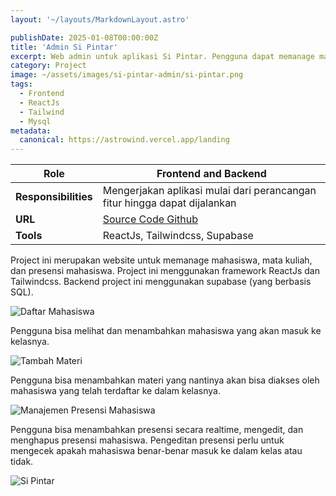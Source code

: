 ```yaml
---
layout: '~/layouts/MarkdownLayout.astro'

publishDate: 2025-01-08T00:00:00Z
title: 'Admin Si Pintar'
excerpt: Web admin untuk aplikasi Si Pintar. Pengguna dapat memanage mahasiswa, materi, dan presensi murid.
category: Project
image: ~/assets/images/si-pintar-admin/si-pintar.png
tags:
  - Frontend
  - ReactJs
  - Tailwind
  - Mysql
metadata:
  canonical: https://astrowind.vercel.app/landing
---
```


| Role | Frontend and Backend |
| --- | --- |
| **Responsibilities** | Mengerjakan aplikasi mulai dari perancangan fitur hingga dapat dijalankan |
| **URL** | <a href="https://github.com/AfifJ/admin_si_pintar.git" target="_blank">Source Code Github</a> |
|**Tools**| ReactJs, Tailwindcss, Supabase |

Project ini merupakan website untuk memanage mahasiswa, mata kuliah, dan presensi mahasiswa. Project ini menggunakan framework ReactJs dan Tailwindcss. Backend project ini menggunakan supabase (yang berbasis SQL).

![Daftar Mahasiswa](~/assets/images/si-pintar-admin/daftar-mahasiswa.png)

Pengguna bisa melihat dan menambahkan mahasiswa yang akan masuk ke kelasnya. 

![Tambah Materi](~/assets/images/si-pintar-admin/tambah-materi.png)

Pengguna bisa menambahkan materi yang nantinya akan bisa diakses oleh mahasiswa yang telah terdaftar ke dalam kelasnya.

![Manajemen Presensi Mahasiswa](~/assets/images/si-pintar-admin/presensi.png)

Pengguna bisa menambahkan presensi secara realtime, mengedit, dan menghapus presensi mahasiswa. Pengeditan presensi perlu untuk mengecek apakah mahasiswa benar-benar masuk ke dalam kelas atau tidak.

![Si Pintar](~/assets/images/si-pintar-admin/si-pintar.png)
